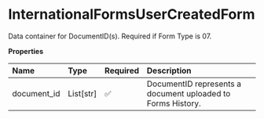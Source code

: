# InternationalFormsUserCreatedForm

Data container for DocumentID(s). Required if Form Type is 07.

**Properties**

| Name        | Type      | Required | Description                                                 |
| :---------- | :-------- | :------- | :---------------------------------------------------------- |
| document_id | List[str] | ✅       | DocumentID represents a document uploaded to Forms History. |

<!-- This file was generated by liblab | https://liblab.com/ -->
